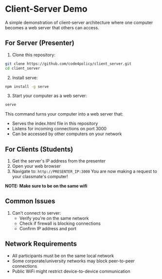# Client-Server Demo

A simple demonstration of client-server architecture where one computer becomes a web server that others can access.

## For Server (Presenter)

1. Clone this repository:
```bash
git clone https://github.com/code4policy/client_server.git
cd client_server
```

2. Install serve:
```bash
npm install -g serve
```

3. Start your computer as a web server:
```bash
serve
```
This command turns your computer into a web server that:
- Serves the index.html file in this repository
- Listens for incoming connections on port 3000
- Can be accessed by other computers on your network


## For Clients (Students)
1. Get the server's IP address from the presenter
2. Open your web browser
3. Navigate to: `http://PRESENTER_IP:3000`
   You are now making a request to your classmate's computer!

**NOTE: Make sure to be on the same wifi**

## Common Issues
1. Can't connect to server:
   - Verify you're on the same network 
   - Check if firewall is blocking connections
   - Confirm IP address and port

## Network Requirements
- All participants must be on the same local network
- Some corporate/university networks may block peer-to-peer connections
- Public WiFi might restrict device-to-device communication

